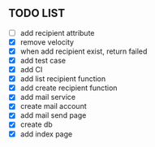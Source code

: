 ## TODO LIST

- [ ] add recipient attribute 
- [x] remove velocity 
- [x] when add recipient exist, return failed
- [x] add test case
- [x] add CI
- [x] add list recipient function 
- [x] add create recipient function 
- [x] add mail service
- [x] create mail account
- [x] add mail send page
- [x] create db
- [x] add index page

